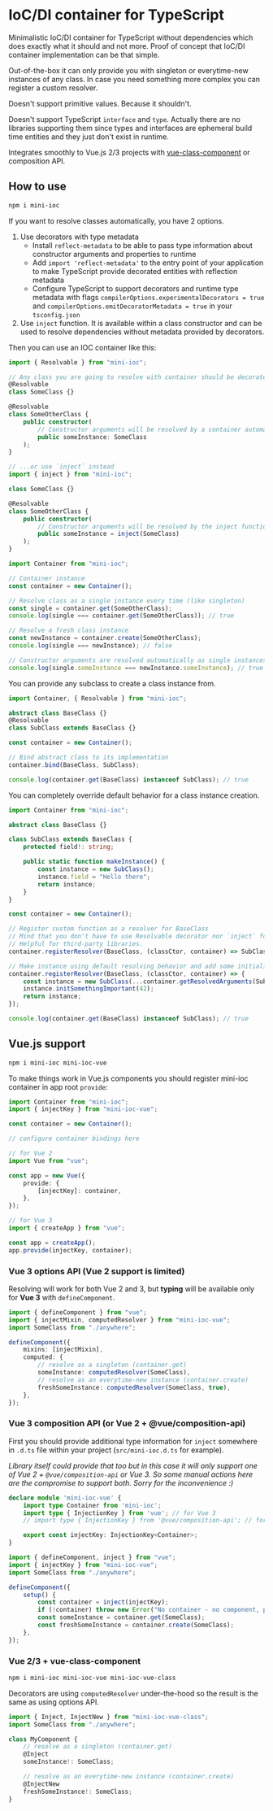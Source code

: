 # IoC/DI container for TypeScript

Minimalistic IoC/DI container for TypeScript without dependencies which does exactly what it should and not more. Proof of concept that IoC/DI container implementation can be that simple.

Out-of-the-box it can only provide you with singleton or everytime-new instances of any class. In case you need something more complex you can register a custom resolver.

Doesn't support primitive values. Because it shouldn't.

Doesn't support TypeScript `interface` and `type`. Actually there are no libraries supporting them since types and interfaces are ephemeral build time entities and they just don't exist in runtime.

Integrates smoothly to Vue.js 2/3 projects with [vue-class-component](https://github.com/vuejs/vue-class-component) or composition API.

## How to use

```bash
npm i mini-ioc
```

If you want to resolve classes automatically, you have 2 options.

1. Use decorators with type metadata
	-   Install `reflect-metadata` to be able to pass type information about constructor arguments and properties to runtime
	-   Add `import 'reflect-metadata'` to the entry point of your application to make TypeScript provide decorated entities with reflection metadata
	-   Configure TypeScript to support decorators and runtime type metadata with flags `compilerOptions.experimentalDecorators = true` and `compilerOptions.emitDecoratorMetadata = true`  in your `tsconfig.json`
2. Use `inject` function. It is available within a class constructor and can be used to resolve dependencies without metadata provided by decorators.

Then you can use an IOC container like this:

```typescript
import { Resolvable } from "mini-ioc";

// Any class you are going to resolve with container should be decorated with Resolvable...
@Resolvable
class SomeClass {}

@Resolvable
class SomeOtherClass {
	public constructor(
		// Constructor arguments will be resolved by a container automatically based on metadata
		public someInstance: SomeClass
	);
}

// ...or use `inject` instead
import { inject } from "mini-ioc";

class SomeClass {}

@Resolvable
class SomeOtherClass {
	public constructor(
		// Constructor arguments will be resolved by the inject function on constructor call
		public someInstance = inject(SomeClass)
	);
}

import Container from "mini-ioc";

// Container instance
const container = new Container();

// Resolve class as a single instance every time (like singleton)
const single = container.get(SomeOtherClass);
console.log(single === container.get(SomeOtherClass)); // true

// Resolve a fresh class instance
const newInstance = container.create(SomeOtherClass);
console.log(single === newInstance); // false

// Constructor arguments are resolved automatically as single instances with container.get
console.log(single.someInstance === newInstance.someInstance); // true
```

You can provide any subclass to create a class instance from.

```typescript
import Container, { Resolvable } from "mini-ioc";

abstract class BaseClass {}
@Resolvable
class SubClass extends BaseClass {}

const container = new Container();

// Bind abstract class to its implementation
container.bind(BaseClass, SubClass);

console.log(container.get(BaseClass) instanceof SubClass); // true
```

You can completely override default behavior for a class instance creation.

```typescript
import Container from "mini-ioc";

abstract class BaseClass {}

class SubClass extends BaseClass {
	protected field!: string;

	public static function makeInstance() {
		const instance = new SubClass();
		instance.field = "Hello there";
		return instance;
	}
}

const container = new Container();

// Register custom function as a resolver for BaseClass
// Mind that you don't have to use Resolvable decorator nor `inject` for custom resolvers.
// Helpful for third-party libraries.
container.registerResolver(BaseClass, (classCtor, container) => SubClass.makeInstance());

// Make instance using default resolving behavior and add some initialization logic.
container.registerResolver(BaseClass, (classCtor, container) => {
	const instance = new SubClass(...container.getResolvedArguments(SubClass));
	instance.initSomethingImportant(42);
	return instance;
});

console.log(container.get(BaseClass) instanceof SubClass); // true
```

## Vue.js support

```bash
npm i mini-ioc mini-ioc-vue
```

To make things work in Vue.js components you should register mini-ioc container in app root `provide`:

```typescript
import Container from "mini-ioc";
import { injectKey } from "mini-ioc-vue";

const container = new Container();

// configure container bindings here

// for Vue 2
import Vue from "vue";

const app = new Vue({
	provide: {
		[injectKey]: container,
	},
});

// for Vue 3
import { createApp } from "vue";

const app = createApp();
app.provide(injectKey, container);
```

### Vue 3 options API (Vue 2 support is limited)

Resolving will work for both Vue 2 and 3, but **typing** will be available only for **Vue 3** with `defineComponent`.

```typescript
import { defineComponent } from "vue";
import { injectMixin, computedResolver } from "mini-ioc-vue";
import SomeClass from "./anywhere";

defineComponent({
	mixins: [injectMixin],
	computed: {
		// resolve as a singleton (container.get)
		someInstance: computedResolver(SomeClass),
		// resolve as an everytime-new instance (container.create)
		freshSomeInstance: computedResolver(SomeClass, true),
	},
});
```

### Vue 3 composition API (or Vue 2 + @vue/composition-api)

First you should provide additional type information for `inject` somewhere in `.d.ts` file within your project (`src/mini-ioc.d.ts` for example).

*Library itself could provide that too but in this case it will only support one of Vue 2 + `@vue/composition-api` or Vue 3. So some manual actions here are the compromise to support both. Sorry for the inconvenience :)*

```typescript
declare module 'mini-ioc-vue' {
	import type Container from 'mini-ioc';
	import type { InjectionKey } from 'vue'; // for Vue 3
	// import type { InjectionKey } from '@vue/composition-api'; // for Vue 2

	export const injectKey: InjectionKey<Container>;
}
```

```typescript
import { defineComponent, inject } from "vue";
import { injectKey } from "mini-ioc-vue";
import SomeClass from "./anywhere";

defineComponent({
	setup() {
		const container = inject(injectKey);
		if (!container) throw new Error("No container - no component, pal. Come back when have one.");
		const someInstance = container.get(SomeClass);
		const freshSomeInstance = container.create(SomeClass);
	},
});
```

### Vue 2/3 + vue-class-component

```bash
npm i mini-ioc mini-ioc-vue mini-ioc-vue-class
```

Decorators are using `computedResolver` under-the-hood so the result is the same as using options API.

```typescript
import { Inject, InjectNew } from "mini-ioc-vue-class";
import SomeClass from "./anywhere";

class MyComponent {
	// resolve as a singleton (container.get)
	@Inject
	someInstance!: SomeClass;

	// resolve as an everytime-new instance (container.create)
	@InjectNew
	freshSomeInstance!: SomeClass;
}
```
